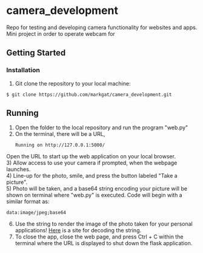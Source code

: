 # camera_development
Repo for testing and developing camera functionality for websites and apps. Mini project in order to operate webcam for


## Getting Started

### Installation

1) Git clone the repository to your local machine:
````
$ git clone https://github.com/markgat/camera_development.git
````
## Running
1) Open the folder to the local repository and run the program "web.py"
2) On the terminal, there will be a URL,
    ````
    Running on http://127.0.0.1:5000/
    ````
Open the URL to start up the web application on your local browser.  
3) Allow access to use your camera if prompted, when the webpage launches.  
4) Line-up for the photo, smile, and press the button labeled "Take a picture".  
5) Photo will be taken, and a base64 string encoding your picture will be shown on terminal where "web.py" is executed. Code will begin with a similar format as:
````
data:image/jpeg;base64
````
6) Use the string to render the image of the photo taken for your personal applications! [Here](https://codebeautify.org/base64-to-image-converter) is a site for decoding the string.
7) To close the app, close the web page, and press Ctrl + C within the terminal where the URL is displayed to shut down the flask application.